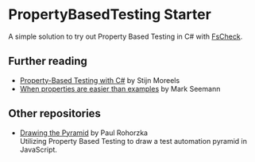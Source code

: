 # PropertyBasedTesting Starter
A simple solution to try out Property Based Testing in C# with [FsCheck](https://fscheck.github.io/FsCheck/).

## Further reading
* [Property-Based Testing with C#](https://www.codit.eu/blog/property-based-testing-with-c/?country_sel=be) by Stijn Moreels
* [When properties are easier than examples](https://blog.ploeh.dk/2021/02/15/when-properties-are-easier-than-examples/) by Mark Seemann

## Other repositories
* [Drawing the Pyramid](https://github.com/paulroho/DrawingThePyramid) by Paul Rohorzka  
Utilizing Property Based Testing to draw a test automation pyramid in JavaScript. 